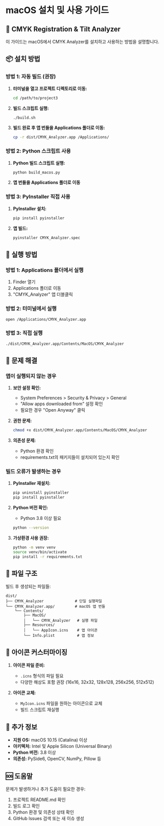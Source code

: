# macOS 설치 및 사용 가이드

## 🎯 CMYK Registration & Tilt Analyzer

이 가이드는 macOS에서 CMYK Analyzer를 설치하고 사용하는 방법을 설명합니다.

## 📦 설치 방법

### 방법 1: 자동 빌드 (권장)

1. **터미널을 열고 프로젝트 디렉토리로 이동:**
   ```bash
   cd /path/to/project3
   ```

2. **빌드 스크립트 실행:**
   ```bash
   ./build.sh
   ```

3. **빌드 완료 후 앱 번들을 Applications 폴더로 이동:**
   ```bash
   cp -r dist/CMYK_Analyzer.app /Applications/
   ```

### 방법 2: Python 스크립트 사용

1. **Python 빌드 스크립트 실행:**
   ```bash
   python build_macos.py
   ```

2. **앱 번들을 Applications 폴더로 이동**

### 방법 3: PyInstaller 직접 사용

1. **PyInstaller 설치:**
   ```bash
   pip install pyinstaller
   ```

2. **앱 빌드:**
   ```bash
   pyinstaller CMYK_Analyzer.spec
   ```

## 🚀 실행 방법

### 방법 1: Applications 폴더에서 실행
1. Finder 열기
2. Applications 폴더로 이동
3. "CMYK_Analyzer" 앱 더블클릭

### 방법 2: 터미널에서 실행
```bash
open /Applications/CMYK_Analyzer.app
```

### 방법 3: 직접 실행
```bash
./dist/CMYK_Analyzer.app/Contents/MacOS/CMYK_Analyzer
```

## 🔧 문제 해결

### 앱이 실행되지 않는 경우

1. **보안 설정 확인:**
   - System Preferences > Security & Privacy > General
   - "Allow apps downloaded from" 설정 확인
   - 필요한 경우 "Open Anyway" 클릭

2. **권한 문제:**
   ```bash
   chmod +x dist/CMYK_Analyzer.app/Contents/MacOS/CMYK_Analyzer
   ```

3. **의존성 문제:**
   - Python 환경 확인
   - requirements.txt의 패키지들이 설치되어 있는지 확인

### 빌드 오류가 발생하는 경우

1. **PyInstaller 재설치:**
   ```bash
   pip uninstall pyinstaller
   pip install pyinstaller
   ```

2. **Python 버전 확인:**
   - Python 3.8 이상 필요
   ```bash
   python --version
   ```

3. **가상환경 사용 권장:**
   ```bash
   python -m venv venv
   source venv/bin/activate
   pip install -r requirements.txt
   ```

## 📁 파일 구조

빌드 후 생성되는 파일들:

```
dist/
├── CMYK_Analyzer              # 단일 실행파일
└── CMYK_Analyzer.app/         # macOS 앱 번들
    └── Contents/
        ├── MacOS/
        │   └── CMYK_Analyzer   # 실행 파일
        ├── Resources/
        │   └── AppIcon.icns    # 앱 아이콘
        └── Info.plist          # 앱 정보
```

## 🎨 아이콘 커스터마이징

1. **아이콘 파일 준비:**
   - `.icns` 형식의 파일 필요
   - 다양한 해상도 포함 권장 (16x16, 32x32, 128x128, 256x256, 512x512)

2. **아이콘 교체:**
   - `MyIcon.icns` 파일을 원하는 아이콘으로 교체
   - 빌드 스크립트 재실행

## 📝 추가 정보

- **지원 OS:** macOS 10.15 (Catalina) 이상
- **아키텍처:** Intel 및 Apple Silicon (Universal Binary)
- **Python 버전:** 3.8 이상
- **의존성:** PySide6, OpenCV, NumPy, Pillow 등

## 🆘 도움말

문제가 발생하거나 추가 도움이 필요한 경우:

1. 프로젝트 README.md 확인
2. 빌드 로그 확인
3. Python 환경 및 의존성 상태 확인
4. GitHub Issues 검색 또는 새 이슈 생성
